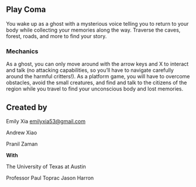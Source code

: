 ## Play Coma

You wake up as a ghost with a mysterious voice telling you to return to your body while collecting your memories along the way. Traverse the caves, forest, roads, and more to find your story.


### Mechanics

As a ghost, you can only move around with the arrow keys and X to interact and talk (no attacking capabilities, so you’ll have to navigate carefully around the harmful critters!). As a platform game, you will have to overcome obstacles, avoid the small creatures, and find and talk to the citizens of the region while you travel to find your unconscious body and lost memories.


## Created by

Emily Xia
emilyxia53@gmail.com

Andrew Xiao

Pranil Zaman


**With**

The University of Texas at Austin


Professor Paul Toprac
Jason Harron
